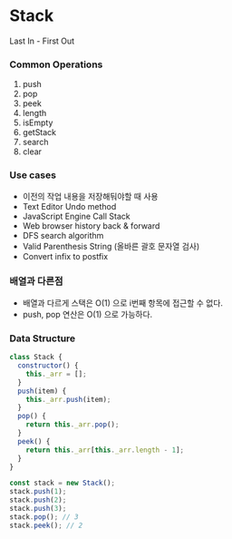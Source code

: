 # Stack
Last In - First Out

### Common Operations
1. push
2. pop
3. peek
4. length
5. isEmpty
6. getStack
7. search
8. clear

### Use cases
- 이전의 작업 내용을 저장해둬야할 때 사용 
- Text Editor Undo method
- JavaScript Engine Call Stack
- Web browser history back & forward
- DFS search algorithm
- Valid Parenthesis String (올바른 괄호 문자열 검사)
- Convert infix to postfix

### 배열과 다른점
- 배열과 다르게 스택은 O(1) 으로 i번째 항목에 접근할 수 없다.
- push, pop 연산은 O(1) 으로 가능하다.

### Data Structure
```javascript
class Stack {
  constructor() {
    this._arr = [];
  }
  push(item) {
    this._arr.push(item);
  }
  pop() {
    return this._arr.pop();
  }
  peek() {
    return this._arr[this._arr.length - 1];
  }
}

const stack = new Stack();
stack.push(1);
stack.push(2);
stack.push(3);
stack.pop(); // 3
stack.peek(); // 2
```